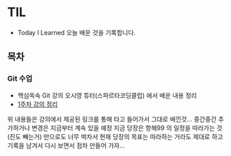 # TIL
- Today I Learned 오늘 배운 것을 기록합니다.

## 목차
### Git 수업
- 핵심쏙속 Git 강의 오시영 튜터(스파르타코딩클럽) 에서 배운 내용 정리
- [1주차 강의 정리](/git_lesson_1week.txt)


위 내용들은 강의에서 제공된 링크를 통해 타고 들어가서 그대로 배낀것...
중간중간 추가하거나 변경은 지금부터 계속 있을 예정
지금 당장은 항해99 의 일정을 따라가는 것(진도 빼는거) 만으로도 너무 벅차서 현재 당장의 목표는
따라하는 거라도 제대로 하고 기록을 남겨서 다시 보면서 점차 만들어 가자...
